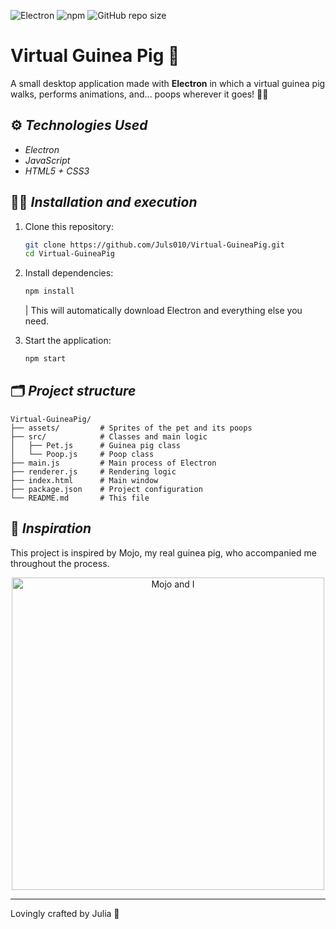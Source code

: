 ![Electron](https://img.shields.io/badge/Electron-23A3E2?logo=electron&logoColor=white)
![npm](https://img.shields.io/badge/npm-v10.0.0-CB3837?logo=npm)
![GitHub repo size](https://img.shields.io/github/repo-size/Juls010/Virtual-GuineaPig)

# Virtual Guinea Pig 🐹
A small desktop application made with **Electron** in which a virtual guinea pig walks, performs animations, and... poops wherever it goes! 💩✨

## ⚙️ *Technologies Used*
- *Electron*
- *JavaScript*
- *HTML5 + CSS3*

## 👩‍💻 *Installation and execution*

1. Clone this repository:
   ```bash
   git clone https://github.com/Juls010/Virtual-GuineaPig.git
   cd Virtual-GuineaPig 
   ```
   
2. Install dependencies:
   ```bash
   npm install
   ```
   | This will automatically download Electron and everything else you need.
  
3. Start the application:
   ```bash
   npm start
   
## 🗂️ *Project structure*  
```plaintext
Virtual-GuineaPig/
├── assets/         # Sprites of the pet and its poops
├── src/            # Classes and main logic
│   ├── Pet.js      # Guinea pig class
│   └── Poop.js     # Poop class
├── main.js         # Main process of Electron
├── renderer.js     # Rendering logic
├── index.html      # Main window
├── package.json    # Project configuration
└── README.md       # This file
```
## 🥰 *Inspiration* 
This project is inspired by Mojo, my real guinea pig, who accompanied me throughout the process.

<p align="center">
  <img src="https://res.cloudinary.com/dc4u0bzgh/image/upload/v1758126044/mojo_y_yo_gpta2a.jpg" alt="Mojo and I" width="500"/>
</p>

---
Lovingly crafted by Julia 💞





